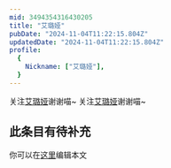 ```yaml
---
mid: 3494354316430205
title: "艾璐娅"
pubDate: "2024-11-04T11:22:15.804Z"
updatedDate: "2024-11-04T11:22:15.804Z"
profile:
  {
    Nickname: ["艾璐娅"],
  }
---
```


关注[艾璐娅](https://space.bilibili.com/3494354316430205)谢谢喵~ 关注[艾璐娅](https://space.bilibili.com/3494354316430205)谢谢喵~

## 此条目有待补充
你可以在[这里](https://github.com/Yuhanawa/VTuber.ICU-Content/edit/master/v/艾璐娅/index.md)编辑本文
